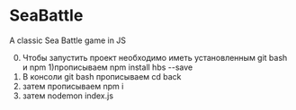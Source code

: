 # SeaBattle
A classic Sea Battle game in JS

0) Чтобы запустить проект необходимо иметь установленным git bash и npm 
1)прописываем npm install hbs --save
2) В консоли git bash прописываем cd back   
3) затем прописываем npm i
4) затем nodemon index.js 
